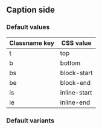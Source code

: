 ## Caption side


<!-- <values.captionSide> -->
### Default values
|Classname key|CSS value   |
|-------------|------------|
|t            |top         |
|b            |bottom      |
|bs           |block-start |
|be           |block-end   |
|is           |inline-start|
|ie           |inline-end  |

<!-- </values.captionSide> -->

<!-- <variants.captionSide> -->
### Default variants

<!-- </variants.captionSide> -->